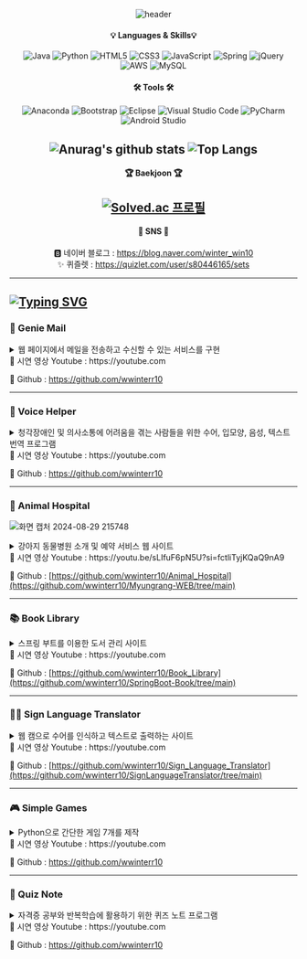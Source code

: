<div align="center">

  ![header](https://capsule-render.vercel.app/api?color=0:e3e3fd,100:9e9ee2&text=Sejin's%Github&animation=twinkling&fontColor=660099)
  

#### 💡 Languages & Skills💡
![Java](https://img.shields.io/badge/java-%23ED8B00.svg?style=for-the-badge&logo=openjdk&logoColor=white)
![Python](https://img.shields.io/badge/python-3670A0?style=for-the-badge&logo=python&logoColor=ffdd54)
![HTML5](https://img.shields.io/badge/html5-%23E34F26.svg?style=for-the-badge&logo=html5&logoColor=white)
![CSS3](https://img.shields.io/badge/css3-%231572B6.svg?style=for-the-badge&logo=css3&logoColor=white)
![JavaScript](https://img.shields.io/badge/javascript-%23323330.svg?style=for-the-badge&logo=javascript&logoColor=%23F7DF1E)
![Spring](https://img.shields.io/badge/spring-%236DB33F.svg?style=for-the-badge&logo=spring&logoColor=white)
![jQuery](https://img.shields.io/badge/jquery-%230769AD.svg?style=for-the-badge&logo=jquery&logoColor=white)
![AWS](https://img.shields.io/badge/AWS-%23FF9900.svg?style=for-the-badge&logo=amazon-aws&logoColor=white)
![MySQL](https://img.shields.io/badge/mysql-4479A1.svg?style=for-the-badge&logo=mysql&logoColor=white)

#### 🛠 Tools 🛠
![Anaconda](https://img.shields.io/badge/Anaconda-%2344A833.svg?style=for-the-badge&logo=anaconda&logoColor=white)
![Bootstrap](https://img.shields.io/badge/bootstrap-%238511FA.svg?style=for-the-badge&logo=bootstrap&logoColor=white)
![Eclipse](https://img.shields.io/badge/Eclipse-FE7A16.svg?style=for-the-badge&logo=Eclipse&logoColor=white)
![Visual Studio Code](https://img.shields.io/badge/Visual%20Studio%20Code-0078d7.svg?style=for-the-badge&logo=visual-studio-code&logoColor=white)
![PyCharm](https://img.shields.io/badge/pycharm-143?style=for-the-badge&logo=pycharm&logoColor=black&color=black&labelColor=green)
![Android Studio](https://img.shields.io/badge/android%20studio-346ac1?style=for-the-badge&logo=android%20studio&logoColor=white)

![Anurag's github stats](https://github-readme-stats.vercel.app/api?username=wwinterr10&show_icons=true&theme=material-palenight)
![Top Langs](https://github-readme-stats.vercel.app/api/top-langs/?username=wwinterr10&layout=compact&theme=material-palenight&hide=jupyternotebook,glsl,typescript,astro,makefile,rust,css)
---

#### 🏆 Baekjoon 🏆
[![Solved.ac
프로필](http://mazassumnida.wtf/api/v2/generate_badge?boj=wwinterr10)](https://solved.ac/wwinterr10)
---
#### 📳 SNS 📳
🅱️ 네이버 블로그 : https://blog.naver.com/winter_win10 <br>
✨ 퀴즐렛 : https://quizlet.com/user/s80446165/sets

---
</div>

[![Typing SVG](https://readme-typing-svg.demolab.com?font=Fira+Code&pause=1000&color=9135FFEB&width=435&lines=%F0%9F%8E%A8Portfolio%F0%9F%8E%A8)](https://git.io/typing-svg)
---
### 📧 Genie Mail
<details>
  <summary>
    웹 페이지에서 메일을 전송하고 수신할 수 있는 서비스를 구현
  </summary>
  
      - 프로젝트 기간 : 2024년

      - 프로젝트 인원 : 개인
      
      - 사용 언어 및 개발 환경 : JAVA, JavaScript, Eclipse, Tomcat
      
      - 세부 기능 : 
</details>
🎥 시연 영상 Youtube : https://youtube.com

📝 Github : https://github.com/wwinterr10

---

### 📢 Voice Helper
<details>
  <summary>
    청각장애인 및 의사소통에 어려움을 겪는 사람들을 위한 수어, 입모양, 음성, 텍스트 번역 프로그램
  </summary>

      - 프로젝트 기간 : 2024년 4월 ~ 진행중

      - 프로젝트 인원 : 4명

      - 사용 언어 및 개발 환경 : Python, Spring, Pycharm, Eclipse, Android Studio, Anaconda

      - 세부 기능 : 카메라로 수어를 인식하고 텍스트로 변환
                    입모양과 음성을 인식하고 텍스트로 변환
                    텍스트를 음성으로 출력
  
</details>
🎥 시연 영상 Youtube : https://youtube.com

📝 Github : https://github.com/wwinterr10

---

### 🐶 Animal Hospital

  ![화면 캡처 2024-08-29 215748](https://github.com/user-attachments/assets/97a936c1-bd6f-4dc8-9452-b64c659afe02)

  
<details>
  <summary>
    강아지 동물병원 소개 및 예약 서비스 웹 사이트
  </summary>

    - 프로젝트 기간 : 2024년 6월 17일 ~ 2024년 6월 30일

    - 프로젝트 인원 : 개인

    - 사용 언어 및 개발 환경 : JAVA, MyBatis, HTML, JavaScript, JQuery, Eclipse, Tomcat

    - 세부 기능 : 동물병원 진료 예약, 예약 정보 조회 및 변경/취소
                  관리자로 로그인 시 강아지 진료기록 등록, 이전 진료기록 조회 및 삭제
</details>
🎥 시연 영상 Youtube : https://youtu.be/sLIfuF6pN5U?si=fctliTyjKQaQ9nA9

📝 Github : [https://github.com/wwinterr10/Animal_Hospital](https://github.com/wwinterr10/Myungrang-WEB/tree/main)

---

### 📚 Book Library
<details>
  <summary>
    스프링 부트를 이용한 도서 관리 사이트
  </summary>

    - 프로젝트 기간 : 2024년 7월 16일 ~ 2024년 7월 22일

    - 프로젝트 인원 : 개인

    - 사용 언어 및 개발 환경 : SpringBoot, HTML, Eclipse, Python, Pycharm

    - 세부 기능 : 전체 도서 조회, 도서 1권 조회, 도서 추가, 도서 정보 수정
</details>
🎥 시연 영상 Youtube : https://youtube.com

📝 Github : [https://github.com/wwinterr10/Book_Library](https://github.com/wwinterr10/SpringBoot-Book/tree/main)

---

### 🧏‍♀️ Sign Language Translator
<details>
  <summary>
    웹 캠으로 수어를 인식하고 텍스트로 출력하는 사이트
  </summary>

    - 프로젝트 기간 : 2024년 7월 23일 ~ 2024년 8월 4일

    - 프로젝트 인원 : 개인

    - 사용 언어 및 개발 환경 : SpringBoot, HTML, Eclipse, Python, Pycharm

    - 세부 기능 : 웹 페이지에서 카메라로 수어를 인식하면 YOLO 모델로 학습한 데이터를 기반으로 텍스트를 화면에 출력
</details>
🎥 시연 영상 Youtube : https://youtube.com

📝 Github : [https://github.com/wwinterr10/Sign_Language_Translator](https://github.com/wwinterr10/SignLanguageTranslator/tree/main)

---

### 🎮 Simple Games
<details>
  <summary>
    Python으로 간단한 게임 7개를 제작
  </summary>

    - 프로젝트 기간 : 2024년 9월 9일 ~ 2024년 9월 20일

    - 프로젝트 인원 : 개인

    - 사용 언어 및 개발 환경 : Python, Pycharm

    - 세부 기능 : 단어 채우기 게임, 주사위 게임, 날짜 계산, 가위 바위 보, 비밀 코드 풀기, 숫자 맞히기, 단어 맞히기
</details>
🎥 시연 영상 Youtube : https://youtube.com

📝 Github : https://github.com/wwinterr10

---

### 🎉 Quiz Note
<details>
  <summary>
    자격증 공부와 반복학습에 활용하기 위한 퀴즈 노트 프로그램
  </summary>

    - 프로젝트 기간 : 2024년 9월 2일 ~ 

    - 프로젝트 인원 : 개인

    - 사용 언어 및 개발 환경 : JAVA, Spring Boot, Python

    - 세부 기능 : 4지선다 형식의 퀴즈 생성, 오답노트, 문제 즐겨찾기, 학습 폴더, 문제 셔플
</details>
🎥 시연 영상 Youtube : https://youtube.com

📝 Github : https://github.com/wwinterr10
